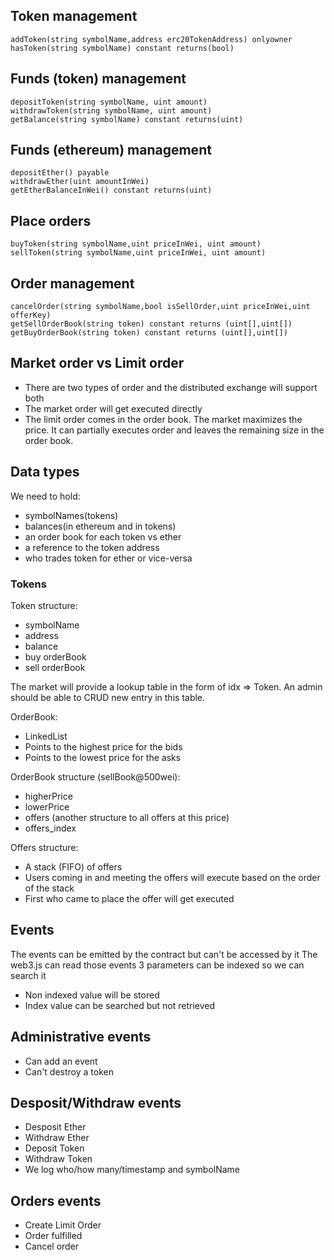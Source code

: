 ## Token management

```
addToken(string symbolName,address erc20TokenAddress) onlyowner
hasToken(string symbolName) constant returns(bool)
```

## Funds (token) management

```
depositToken(string symbolName, uint amount) 
withdrawToken(string symbolName, uint amount)
getBalance(string symbolName) constant returns(uint)
```

## Funds (ethereum) management

```
depositEther() payable
withdrawEther(uint amountInWei)
getEtherBalanceInWei() constant returns(uint)
```

## Place orders
```
buyToken(string symbolName,uint priceInWei, uint amount)
sellToken(string symbolName,uint priceInWei, uint amount)
```

## Order management
```
cancelOrder(string symbolName,bool isSellOrder,uint priceInWei,uint offerKey)
getSellOrderBook(string token) constant returns (uint[],uint[])
getBuyOrderBook(string token) constant returns (uint[],uint[])
```

## Market order vs Limit order

* There are two types of order and the distributed exchange will support both
* The market order will get executed directly
* The limit order comes in the order book. The market maximizes the price. It can partially executes order and leaves the remaining size in the order book.

## Data types

We need to hold:
* symbolNames(tokens)
* balances(in ethereum and in tokens)
* an order book for each token vs ether
* a reference to the token address
* who trades token for ether or vice-versa

### Tokens

Token structure:
* symbolName
* address
* balance
* buy orderBook
* sell orderBook

The market will provide a lookup table in the form of idx => Token.
An admin should be able to CRUD new entry in this table.

OrderBook:
* LinkedList
* Points to the highest price for the bids
* Points to the lowest price for the asks

OrderBook structure (sellBook@500wei):
* higherPrice
* lowerPrice
* offers (another structure to all offers at this price)
* offers_index

Offers structure:
* A stack (FIFO) of offers
* Users coming in and meeting the offers will execute based on the order of the stack
* First who came to place the offer will get executed

## Events

The events can be emitted by the contract but can't be accessed by it
The web3.js can read those events
3 parameters can be indexed so we can search it
* Non indexed value will be stored
* Index value can be searched but not retrieved

## Administrative events
* Can add an event
* Can't destroy a token

## Desposit/Withdraw events
* Desposit Ether
* Withdraw Ether
* Deposit Token
* Withdraw Token
* We log who/how many/timestamp and symbolName

## Orders events
* Create Limit Order
* Order fulfilled
* Cancel order
